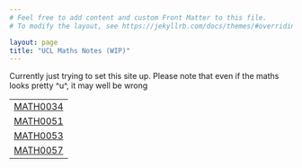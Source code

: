 ```yaml
---
# Feel free to add content and custom Front Matter to this file.
# To modify the layout, see https://jekyllrb.com/docs/themes/#overriding-theme-defaults

layout: page
title: "UCL Maths Notes (WIP)"
---
```


<!-- Style -->
<style type="text/css" media="screen">
  .container {
    text-align: center;
  }
  .list {
    text-align: left;
  }
  h1 {
    font-size: 4em;
    line-height: 1;
    letter-spacing: -1px;
  }
  form {
	text-align: center;
  }
</style>

Currently just trying to set this site up. Please note that even if the maths looks pretty ^u^, it may well be wrong

<table style="border:none">
<tr><td style="text-align:center"><a href="/34">MATH0034</a><br></td></tr>
<tr><td style="text-align:center"><a href="/51">MATH0051</a><br></td></tr>
<tr><td style="text-align:center"><a href="/53">MATH0053</a><br></td></tr>
<tr><td style="text-align:center"><a href="/57">MATH0057</a><br></td></tr>
</table>
<!--
<table style="border:none">
  <tr>
    <td style="text-align:center">
	  <a href="/I/ToC">Table of Contents</a> <br>
	  <img src="Index_1.png"> <br>
	  Proofs & Definitions
	</td>
    <td style="text-align:center">
	  <a href="/I/PbN">Proof by Number</a> <br>
	  <img src="Index_2.png"> <br>
	  <a href="/I/DbN">Definition by Number</a>
	</td>
    <td style="text-align:center">
	  <a href="/I/PbT">Proof by Topic</a> <br>
	  <img src="Index_3.png"> <br>
	  <a href="/I/DbT">Definition by Topic</a>
	</td>
  </tr>
</table>
-->

